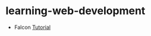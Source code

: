 # learning-web-development

* Falcon <a href="http://falcon.readthedocs.io/en/stable/user/tutorial.html" target="_blank">Tutorial</a>  
